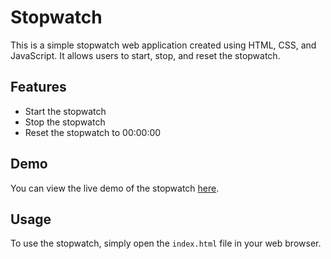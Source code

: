 # Stopwatch
This is a simple stopwatch web application created using HTML, CSS, and JavaScript. It allows users to start, stop, and reset the stopwatch.

## Features

- Start the stopwatch
- Stop the stopwatch
- Reset the stopwatch to 00:00:00

## Demo

You can view the live demo of the stopwatch [here](#).

## Usage

To use the stopwatch, simply open the `index.html` file in your web browser.

